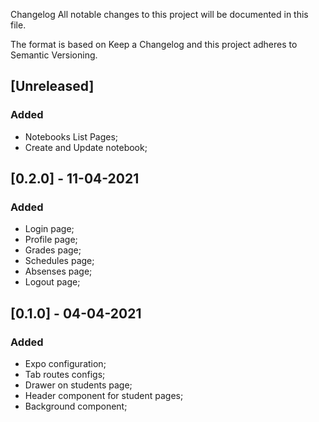 Changelog
All notable changes to this project will be documented in this file.

The format is based on Keep a Changelog and this project adheres to Semantic Versioning.

## [Unreleased]

### Added

- Notebooks List Pages;
- Create and Update notebook;

## [0.2.0] - 11-04-2021

### Added 

- Login page;
- Profile page;
- Grades page;
- Schedules page;
- Absenses page;
- Logout page;

## [0.1.0] - 04-04-2021

### Added 

- Expo configuration;
- Tab routes configs;
- Drawer on students page;
- Header component for student pages;
- Background component;